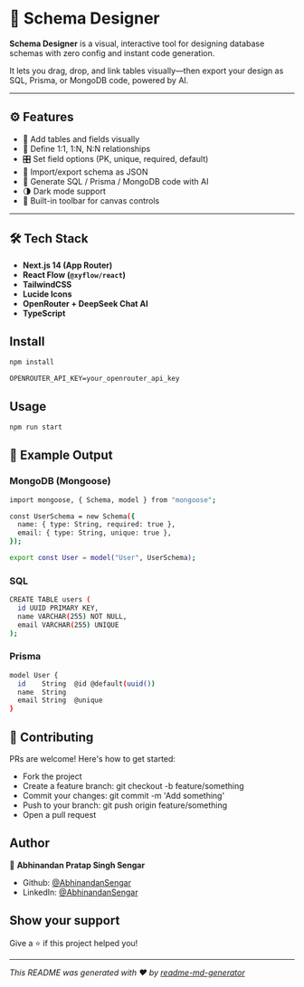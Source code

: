 # 🧩 Schema Designer

**Schema Designer** is a visual, interactive tool for designing database schemas with zero config and instant code generation.

It lets you drag, drop, and link tables visually—then export your design as SQL, Prisma, or MongoDB code, powered by AI.

---

## ⚙️ Features

- 🧱 Add tables and fields visually
- 🔗 Define 1:1, 1:N, N:N relationships
- 🎛️ Set field options (PK, unique, required, default)
- 🔄 Import/export schema as JSON
- 🧠 Generate SQL / Prisma / MongoDB code with AI
- 🌗 Dark mode support
- 🧰 Built-in toolbar for canvas controls

---

## 🛠 Tech Stack

- **Next.js 14 (App Router)**
- **React Flow (`@xyflow/react`)**
- **TailwindCSS**
- **Lucide Icons**
- **OpenRouter + DeepSeek Chat AI**
- **TypeScript**

## Install

```sh
npm install
```

```shCreate a .env file
OPENROUTER_API_KEY=your_openrouter_api_key
```

## Usage

```sh
npm run start
```

## 📄 Example Output

### MongoDB (Mongoose)
```sh
import mongoose, { Schema, model } from "mongoose";

const UserSchema = new Schema({
  name: { type: String, required: true },
  email: { type: String, unique: true },
});

export const User = model("User", UserSchema);
```

### SQL
```sh
CREATE TABLE users (
  id UUID PRIMARY KEY,
  name VARCHAR(255) NOT NULL,
  email VARCHAR(255) UNIQUE
);
```

### Prisma
```sh
model User {
  id    String  @id @default(uuid())
  name  String
  email String  @unique
}
```

## 🤝 Contributing

PRs are welcome! Here's how to get started:
- Fork the project
- Create a feature branch: git checkout -b feature/something
- Commit your changes: git commit -m 'Add something'
- Push to your branch: git push origin feature/something
- Open a pull request

## Author

👤 **Abhinandan Pratap Singh Sengar**

* Github: [@AbhinandanSengar](https://github.com/AbhinandanSengar)
* LinkedIn: [@AbhinandanSengar](https://www.linkedin.com/in/abhinandansengar)

## Show your support

Give a ⭐️ if this project helped you!

***
_This README was generated with ❤️ by [readme-md-generator](https://github.com/kefranabg/readme-md-generator)_
